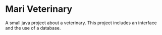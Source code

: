 # Mari Veterinary
A small java project about a veterinary. This project includes an interface and the use of a database.
